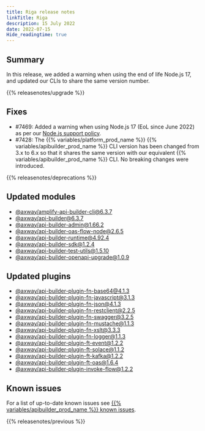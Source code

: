 ```yaml
---
title: Riga release notes
linkTitle: Riga
description: 15 July 2022
date: 2022-07-15
Hide_readingtime: true
---
```

## Summary

In this release, we added a warning when using the end of life Node.js 17, and updated our CLIs to share the same version number.

{{% releasenotes/upgrade %}}

<!-- ## Breaking changes -->

<!-- ## Features -->

## Fixes
* #7469: Added a warning when using Node.js 17 (EoL since June 2022) as per our [Node.js support policy](/docs/nodejs_support_policy/).
* #7428: The {{% variables/platform_prod_name %}} {{% variables/apibuilder_prod_name %}} CLI version has been changed from 3.x to 6.x so that it shares the same version with our equivalent {{% variables/apibuilder_prod_name %}} CLI. No breaking changes were introduced.

{{% releasenotes/deprecations %}}

<!-- Regenerate modules/plugins with api-builder-tools generate-release-notes script -->
## Updated modules
* [@axway/amplify-api-builder-cli@6.3.7](https://www.npmjs.com/package/@axway/amplify-api-builder-cli/v/6.3.7)
* [@axway/api-builder@6.3.7](https://www.npmjs.com/package/@axway/api-builder/v/6.3.7)
* [@axway/api-builder-admin@1.66.2](https://www.npmjs.com/package/@axway/api-builder-admin/v/1.66.2)
* [@axway/api-builder-oas-flow-node@2.6.5](https://www.npmjs.com/package/@axway/api-builder-oas-flow-node/v/2.6.5)
* [@axway/api-builder-runtime@4.92.4](https://www.npmjs.com/package/@axway/api-builder-runtime/v/4.92.4)
* [@axway/api-builder-sdk@1.2.4](https://www.npmjs.com/package/@axway/api-builder-sdk/v/1.2.4)
* [@axway/api-builder-test-utils@1.5.10](https://www.npmjs.com/package/@axway/api-builder-test-utils/v/1.5.10)
* [@axway/api-builder-openapi-upgrade@1.0.9](https://www.npmjs.com/package/@axway/api-builder-openapi-upgrade/v/1.0.9)

## Updated plugins
* [@axway/api-builder-plugin-fn-base64@4.1.3](https://www.npmjs.com/package/@axway/api-builder-plugin-fn-base64/v/4.1.3)
* [@axway/api-builder-plugin-fn-javascript@3.1.3](https://www.npmjs.com/package/@axway/api-builder-plugin-fn-javascript/v/3.1.3)
* [@axway/api-builder-plugin-fn-json@4.1.3](https://www.npmjs.com/package/@axway/api-builder-plugin-fn-json/v/4.1.3)
* [@axway/api-builder-plugin-fn-restclient@2.2.5](https://www.npmjs.com/package/@axway/api-builder-plugin-fn-restclient/v/2.2.5)
* [@axway/api-builder-plugin-fn-swagger@3.2.5](https://www.npmjs.com/package/@axway/api-builder-plugin-fn-swagger/v/3.2.5)
* [@axway/api-builder-plugin-fn-mustache@1.1.3](https://www.npmjs.com/package/@axway/api-builder-plugin-fn-mustache/v/1.1.3)
* [@axway/api-builder-plugin-fn-xslt@3.3.3](https://www.npmjs.com/package/@axway/api-builder-plugin-fn-xslt/v/3.3.3)
* [@axway/api-builder-plugin-fn-logger@1.1.3](https://www.npmjs.com/package/@axway/api-builder-plugin-fn-logger/v/1.1.3)
* [@axway/api-builder-plugin-ft-event@1.2.2](https://www.npmjs.com/package/@axway/api-builder-plugin-ft-event/v/1.2.2)
* [@axway/api-builder-plugin-ft-solace@1.1.2](https://www.npmjs.com/package/@axway/api-builder-plugin-ft-solace/v/1.1.2)
* [@axway/api-builder-plugin-ft-kafka@1.2.2](https://www.npmjs.com/package/@axway/api-builder-plugin-ft-kafka/v/1.2.2)
* [@axway/api-builder-plugin-ft-oas@1.6.4](https://www.npmjs.com/package/@axway/api-builder-plugin-ft-oas/v/1.6.4)
* [@axway/api-builder-plugin-invoke-flow@1.2.2](https://www.npmjs.com/package/@axway/api-builder-plugin-invoke-flow/v/1.2.2)

## Known issues

For a list of up-to-date known issues see [{{% variables/apibuilder_prod_name %}} known issues](/docs/known_issues/).

{{% releasenotes/previous %}}
